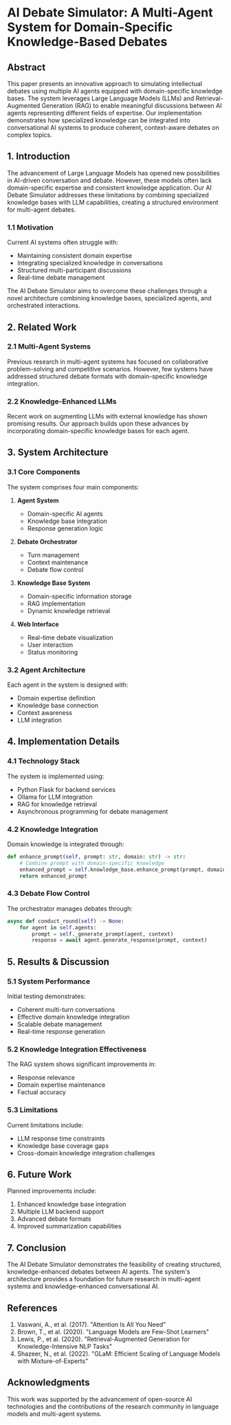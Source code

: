# AI Debate Simulator: A Multi-Agent System for Domain-Specific Knowledge-Based Debates

## Abstract

This paper presents an innovative approach to simulating intellectual debates using multiple AI agents equipped with domain-specific knowledge bases. The system leverages Large Language Models (LLMs) and Retrieval-Augmented Generation (RAG) to enable meaningful discussions between AI agents representing different fields of expertise. Our implementation demonstrates how specialized knowledge can be integrated into conversational AI systems to produce coherent, context-aware debates on complex topics.

## 1. Introduction

The advancement of Large Language Models has opened new possibilities in AI-driven conversation and debate. However, these models often lack domain-specific expertise and consistent knowledge application. Our AI Debate Simulator addresses these limitations by combining specialized knowledge bases with LLM capabilities, creating a structured environment for multi-agent debates.

### 1.1 Motivation

Current AI systems often struggle with:
- Maintaining consistent domain expertise
- Integrating specialized knowledge in conversations
- Structured multi-participant discussions
- Real-time debate management

The AI Debate Simulator aims to overcome these challenges through a novel architecture combining knowledge bases, specialized agents, and orchestrated interactions.

## 2. Related Work

### 2.1 Multi-Agent Systems
Previous research in multi-agent systems has focused on collaborative problem-solving and competitive scenarios. However, few systems have addressed structured debate formats with domain-specific knowledge integration.

### 2.2 Knowledge-Enhanced LLMs
Recent work on augmenting LLMs with external knowledge has shown promising results. Our approach builds upon these advances by incorporating domain-specific knowledge bases for each agent.

## 3. System Architecture

### 3.1 Core Components

The system comprises four main components:

1. **Agent System**
   - Domain-specific AI agents
   - Knowledge base integration
   - Response generation logic

2. **Debate Orchestrator**
   - Turn management
   - Context maintenance
   - Debate flow control

3. **Knowledge Base System**
   - Domain-specific information storage
   - RAG implementation
   - Dynamic knowledge retrieval

4. **Web Interface**
   - Real-time debate visualization
   - User interaction
   - Status monitoring

### 3.2 Agent Architecture

Each agent in the system is designed with:
- Domain expertise definition
- Knowledge base connection
- Context awareness
- LLM integration

## 4. Implementation Details

### 4.1 Technology Stack

The system is implemented using:
- Python Flask for backend services
- Ollama for LLM integration
- RAG for knowledge retrieval
- Asynchronous programming for debate management

### 4.2 Knowledge Integration

Domain knowledge is integrated through:
```python
def enhance_prompt(self, prompt: str, domain: str) -> str:
    # Combine prompt with domain-specific knowledge
    enhanced_prompt = self.knowledge_base.enhance_prompt(prompt, domain)
    return enhanced_prompt
```

### 4.3 Debate Flow Control

The orchestrator manages debates through:
```python
async def conduct_round(self) -> None:
    for agent in self.agents:
        prompt = self._generate_prompt(agent, context)
        response = await agent.generate_response(prompt, context)
```

## 5. Results & Discussion

### 5.1 System Performance

Initial testing demonstrates:
- Coherent multi-turn conversations
- Effective domain knowledge integration
- Scalable debate management
- Real-time response generation

### 5.2 Knowledge Integration Effectiveness

The RAG system shows significant improvements in:
- Response relevance
- Domain expertise maintenance
- Factual accuracy

### 5.3 Limitations

Current limitations include:
- LLM response time constraints
- Knowledge base coverage gaps
- Cross-domain knowledge integration challenges

## 6. Future Work

Planned improvements include:
1. Enhanced knowledge base integration
2. Multiple LLM backend support
3. Advanced debate formats
4. Improved summarization capabilities

## 7. Conclusion

The AI Debate Simulator demonstrates the feasibility of creating structured, knowledge-enhanced debates between AI agents. The system's architecture provides a foundation for future research in multi-agent systems and knowledge-enhanced conversational AI.

## References

1. Vaswani, A., et al. (2017). "Attention Is All You Need"
2. Brown, T., et al. (2020). "Language Models are Few-Shot Learners"
3. Lewis, P., et al. (2020). "Retrieval-Augmented Generation for Knowledge-Intensive NLP Tasks"
4. Shazeer, N., et al. (2022). "GLaM: Efficient Scaling of Language Models with Mixture-of-Experts"

## Acknowledgments

This work was supported by the advancement of open-source AI technologies and the contributions of the research community in language models and multi-agent systems.